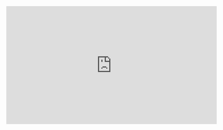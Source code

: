 <iframe width="560" height="315" src="https://www.youtube.com/embed/uvh60T7lxgs" title="YouTube video player" frameborder="0" allow="accelerometer; autoplay; clipboard-write; encrypted-media; gyroscope; picture-in-picture" allowfullscreen></iframe>